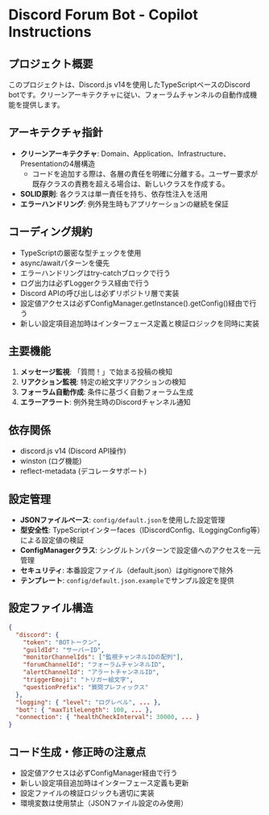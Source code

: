 <!-- Use this file to provide workspace-specific custom instructions to Copilot. For more details, visit https://code.visualstudio.com/docs/copilot/copilot-customization#_use-a-githubcopilotinstructionsmd-file -->

# Discord Forum Bot - Copilot Instructions

## プロジェクト概要
このプロジェクトは、Discord.js v14を使用したTypeScriptベースのDiscord botです。クリーンアーキテクチャに従い、フォーラムチャンネルの自動作成機能を提供します。

## アーキテクチャ指針
- **クリーンアーキテクチャ**: Domain、Application、Infrastructure、Presentationの4層構造
  - コードを追加する際は、各層の責任を明確に分離する。ユーザー要求が既存クラスの責務を超える場合は、新しいクラスを作成する。
- **SOLID原則**: 各クラスは単一責任を持ち、依存性注入を活用
- **エラーハンドリング**: 例外発生時もアプリケーションの継続を保証

## コーディング規約
- TypeScriptの厳密な型チェックを使用
- async/awaitパターンを優先
- エラーハンドリングはtry-catchブロックで行う
- ログ出力は必ずLoggerクラス経由で行う
- Discord APIの呼び出しは必ずリポジトリ層で実装
- 設定値アクセスは必ずConfigManager.getInstance().getConfig()経由で行う
- 新しい設定項目追加時はインターフェース定義と検証ロジックを同時に実装

## 主要機能
1. **メッセージ監視**: 「質問！」で始まる投稿の検知
2. **リアクション監視**: 特定の絵文字リアクションの検知
3. **フォーラム自動作成**: 条件に基づく自動フォーラム生成
4. **エラーアラート**: 例外発生時のDiscordチャンネル通知

## 依存関係
- discord.js v14 (Discord API操作)
- winston (ログ機能)
- reflect-metadata (デコレータサポート)

## 設定管理
- **JSONファイルベース**: `config/default.json`を使用した設定管理
- **型安全性**: TypeScriptインターfaces（IDiscordConfig、ILoggingConfig等）による設定値の検証
- **ConfigManagerクラス**: シングルトンパターンで設定値へのアクセスを一元管理
- **セキュリティ**: 本番設定ファイル（default.json）はgitignoreで除外
- **テンプレート**: `config/default.json.example`でサンプル設定を提供

## 設定ファイル構造
```json
{
  "discord": {
    "token": "BOTトークン",
    "guildId": "サーバーID", 
    "monitorChannelIds": ["監視チャンネルIDの配列"],
    "forumChannelId": "フォーラムチャンネルID",
    "alertChannelId": "アラートチャンネルID",
    "triggerEmoji": "トリガー絵文字",
    "questionPrefix": "質問プレフィックス"
  },
  "logging": { "level": "ログレベル", ... },
  "bot": { "maxTitleLength": 100, ... },
  "connection": { "healthCheckInterval": 30000, ... }
}
```

## コード生成・修正時の注意点
- 設定値アクセスは必ずConfigManager経由で行う
- 新しい設定項目追加時はインターフェース定義も更新
- 設定ファイルの検証ロジックも適切に実装
- 環境変数は使用禁止（JSONファイル設定のみ使用）
